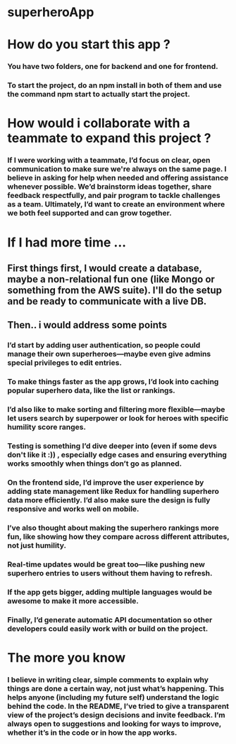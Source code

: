 # superheroApp

# How do you start this app ? 
### You have two folders, one for backend and one for frontend. 
### To start the project, do an npm install in both of them and use the command npm start to actually start the project.

# How would i collaborate with a teammate to expand this project ?

### If I were working with a teammate, I’d focus on clear, open communication to make sure we're always on the same page. I believe in asking for help when needed and offering assistance whenever possible. We’d brainstorm ideas together, share feedback respectfully, and pair program to tackle challenges as a team. Ultimately, I’d want to create an environment where we both feel supported and can grow together.

# If I had more time ...

## First things first, I would create a database, maybe a non-relational fun one (like Mongo or something from the AWS suite). I'll do the setup and be ready to communicate with a live DB.
## Then.. i would address some points

### I’d start by adding user authentication, so people could manage their own superheroes—maybe even give admins special privileges to edit entries.
### To make things faster as the app grows, I’d look into caching popular superhero data, like the list or rankings.
### I’d also like to make sorting and filtering more flexible—maybe let users search by superpower or look for heroes with specific humility score ranges.
### Testing is something I’d dive deeper into (even if some devs don't like it :)) , especially edge cases and ensuring everything works smoothly when things don’t go as planned.
### On the frontend side, I’d improve the user experience by adding state management like Redux for handling superhero data more efficiently. I’d also make sure the design is fully responsive and works well on mobile.
### I’ve also thought about making the superhero rankings more fun, like showing how they compare across different attributes, not just humility.
### Real-time updates would be great too—like pushing new superhero entries to users without them having to refresh.
### If the app gets bigger, adding multiple languages would be awesome to make it more accessible.
### Finally, I’d generate automatic API documentation so other developers could easily work with or build on the project.

# The more you know
### I believe in writing clear, simple comments to explain why things are done a certain way, not just what’s happening. This helps anyone (including my future self) understand the logic behind the code. In the README, I’ve tried to give a transparent view of the project’s design decisions and invite feedback. I’m always open to suggestions and looking for ways to improve, whether it’s in the code or in how the app works.